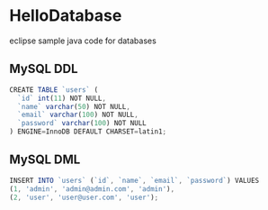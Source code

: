 # HelloDatabase
eclipse sample java code for databases

## MySQL DDL
```js
CREATE TABLE `users` (
  `id` int(11) NOT NULL,
  `name` varchar(50) NOT NULL,
  `email` varchar(100) NOT NULL,
  `password` varchar(100) NOT NULL
) ENGINE=InnoDB DEFAULT CHARSET=latin1;
```

## MySQL DML
```js
INSERT INTO `users` (`id`, `name`, `email`, `password`) VALUES
(1, 'admin', 'admin@admin.com', 'admin'),
(2, 'user', 'user@user.com', 'user');
```
